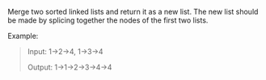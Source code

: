 Merge two sorted linked lists and return it as a new list. The new list should be made by splicing together the nodes of the first two lists.

Example:

> Input: 1->2->4, 1->3->4
> 
> Output: 1->1->2->3->4->4
